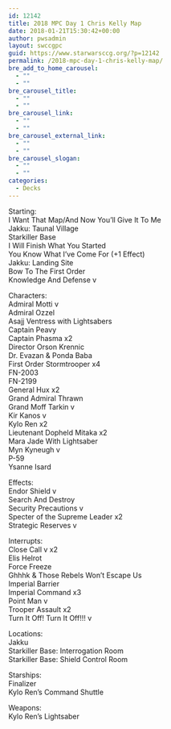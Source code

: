 ```yaml
---
id: 12142
title: 2018 MPC Day 1 Chris Kelly Map
date: 2018-01-21T15:30:42+00:00
author: pwsadmin
layout: swccgpc
guid: https://www.starwarsccg.org/?p=12142
permalink: /2018-mpc-day-1-chris-kelly-map/
bre_add_to_home_carousel:
  - ""
  - ""
bre_carousel_title:
  - ""
  - ""
bre_carousel_link:
  - ""
  - ""
bre_carousel_external_link:
  - ""
  - ""
bre_carousel_slogan:
  - ""
  - ""
categories:
  - Decks
---
```

Starting:  
I Want That Map/And Now You’ll Give It To Me  
Jakku: Taunal Village  
Starkiller Base  
I Will Finish What You Started  
You Know What I’ve Come For (+1 Effect)  
Jakku: Landing Site  
Bow To The First Order  
Knowledge And Defense v

Characters:  
Admiral Motti v  
Admiral Ozzel  
Asajj Ventress with Lightsabers  
Captain Peavy  
Captain Phasma x2  
Director Orson Krennic  
Dr. Evazan & Ponda Baba  
First Order Stormtrooper x4  
FN-2003  
FN-2199  
General Hux x2  
Grand Admiral Thrawn  
Grand Moff Tarkin v  
Kir Kanos v  
Kylo Ren x2  
Lieutenant Dopheld Mitaka x2  
Mara Jade With Lightsaber  
Myn Kyneugh v  
P-59  
Ysanne Isard

Effects:  
Endor Shield v  
Search And Destroy  
Security Precautions v  
Specter of the Supreme Leader x2  
Strategic Reserves v

Interrupts:  
Close Call v x2  
Elis Helrot  
Force Freeze  
Ghhhk & Those Rebels Won’t Escape Us  
Imperial Barrier  
Imperial Command x3  
Point Man v  
Trooper Assault x2  
Turn It Off! Turn It Off!!! v

Locations:  
Jakku  
Starkiller Base: Interrogation Room  
Starkiller Base: Shield Control Room

Starships:  
Finalizer  
Kylo Ren’s Command Shuttle

Weapons:  
Kylo Ren’s Lightsaber